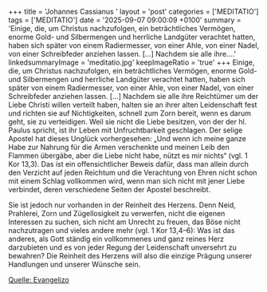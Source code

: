 +++
title = 'Johannes Cassianus  '
layout = 'post'
categories = ['MEDITATIO']
tags = ['MEDITATIO']
date = '2025-09-07 09:00:09 +0100'
summary = 'Einige, die, um Christus nachzufolgen, ein beträchtliches Vermögen, enorme Gold- und Silbermengen und herrliche Landgüter verachtet hatten, haben sich später von einem Radiermesser, von einer Ahle, von einer Nadel, von einer Schreibfeder anziehen lassen. […] Nachdem sie alle ihre....'
linkedsummaryImage = 'meditatio.jpg'
keepImageRatio = 'true'
+++
Einige, die, um Christus nachzufolgen, ein beträchtliches Vermögen, enorme Gold- und Silbermengen und herrliche Landgüter verachtet hatten, haben sich später von einem Radiermesser, von einer Ahle, von einer Nadel, von einer Schreibfeder anziehen lassen. […] Nachdem sie alle ihre Reichtümer um der Liebe Christi willen verteilt haben, halten sie an ihrer alten Leidenschaft fest und richten sie auf Nichtigkeiten, schnell zum Zorn bereit, wenn es darum geht, sie zu verteidigen.<!--more--> Weil sie nicht die Liebe besitzen, von der der hl. Paulus spricht, ist ihr Leben mit Unfruchtbarkeit geschlagen. Der selige Apostel hat dieses Unglück vorhergesehen: „Und wenn ich meine ganze Habe zur Nahrung für die Armen verschenkte und meinen Leib den Flammen übergäbe, aber die Liebe nicht habe, nützt es mir nichts“ (vgl. 1 Kor 13,3). Das ist ein offensichtlicher Beweis dafür, dass man allein durch den Verzicht auf jeden Reichtum und die Verachtung von Ehren nicht schon mit einem Schlag vollkommen wird, wenn man sich nicht mit jener Liebe verbindet, deren verschiedene Seiten der Apostel beschreibt.

Sie ist jedoch nur vorhanden in der Reinheit des Herzens. Denn Neid, Prahlerei, Zorn und Zügellosigkeit zu verwerfen, nicht die eigenen Interessen zu suchen, sich nicht am Unrecht zu freuen, das Böse nicht nachzutragen und vieles andere mehr (vgl. 1 Kor 13,4–6): Was ist das anderes, als Gott ständig ein vollkommenes und ganz reines Herz darzubieten und es von jeder Regung der Leidenschaft unversehrt zu bewahren? Die Reinheit des Herzens will also die einzige Prägung unserer Handlungen und unserer Wünsche sein.




[Quelle: Evangelizo](https://evangeliumtagfuertag.org/DE/gospel)
